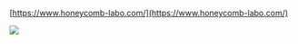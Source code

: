 [https://www.honeycomb-labo.com/](https://www.honeycomb-labo.com/)

![](https://github.com/R1013-T/lp-honeycomb-labo/blob/main/view.png?raw=true)